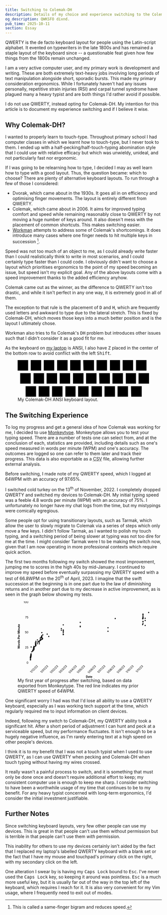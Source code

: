 ```yaml
---
title: Switching to Colemak-DH
description: Details of my choice and experience switching to the Colemak-DH keyboard layout from QWERTY for the purposes of speed and improved ergonomics.
og_description: QWKSFO dixnd.
pub_time: 2025-10-11
section: Essay
---
```


QWERTY is the de facto keyboard layout for people using the Latin-script alphabet. It evented on typewriters in the late 1800s and has remained a staple layout of the keyboard since -- a questionable feat given how few things from the 1800s remain unchanged.

I am a very active computer user, and my primary work is development and writing. These are both extremely text-heavy jobs involving long periods of text manipulation alongside short, sporadic bursts. This made my primary consideration ergonomics. While I fortunately haven't had any issues personally, repetitive strain injuries (RSI) and carpal tunnel syndrome have plagued many a heavy typist and are both things I'd rather avoid if possible.

I do not use QWERTY, instead opting for Colemak-DH. My intention for this article is to document my experience switching and if I believe it wise.

## Why Colemak-DH?

I wanted to properly learn to touch-type. Throughout primary school I had computer classes in which we learnt how to touch-type, but I never took to them. I ended up with a half-pecking/half-touch-typing abomination style that I could use with relative efficacy but which was unwieldy, unideal, and not particularly fast nor ergonomic.

If I was going to be relearning how to type, I decided I may as well learn how to type with a good layout. Thus, the question became: which to choose? There are plenty of alternative keyboard layouts. To run through a few of those I considered:

- Dvorak, which came about in the 1930s. It goes all in on efficiency and optimising finger movements. The layout is entirely different from QWERTY.
- Colemak, which came about in 2006. It aims for improved typing comfort and speed while remaining reasonably close to QWERTY by not moving a huge number of keys around. It also doesn't mess with the placement of common shortcuts. This makes switching easier.
- [Workman](https://workmanlayout.org) attempts to address some of Colemak's shortcomings. It does introduce many cases where one finger needs to hit multiple keys in succession [^1].

Speed was not too much of an object to me, as I could already write faster than I could realistically think to write in most scenarios, and I could certainly type faster than I could code. I obviously didn't want to choose a layout which prioritises ergonomics to the point of my speed becoming an issue, but speed isn't my explicit goal. Any of the above layouts come with a speed improvement thanks to the added efficiency anyhow.

Colemak came out as the winner, as the difference to QWERTY isn't too drastic, and while it isn't perfect in any one way, it is extremely good in all of them.

The exception to that rule is the placement of <kbd>D</kbd> and <kbd>H</kbd>, which are frequently used letters and awkward to type due to the lateral stretch. This is fixed by Colemak-DH, which moves those keys into a much better position and is the layout I ultimately chose.

Workman also tries to fix Colemak's <kbd>D</kbd><kbd>H</kbd> problem but introduces other issues such that I didn't consider it as a good fit for me.

As the keyboard on [my laptop](/posts/a-year-with-the-framework-laptop-13) is ANSI, I also have <kbd>Z</kbd> placed in the center of the bottom row to avoid conflict with the left <kbd>Shift</kbd>.

<figure>
<svg viewBox="0 0 41.4 11.6" role="img">
    <desc>A keyboard layout. The top row has 'Q', 'W', 'F', 'P', 'B', 'J', 'L', 'U', 'Y', and ';'. The middle row has 'A', 'R', 'S', 'T', 'G', 'M', 'N', 'E', 'I', and 'O'. The bottom row has 'X', 'C', 'D', 'V', Z', 'K', 'H', ',', and '.'.</desc>
	<path fill="light-dark(var(--white), var(--grey))"
		d="M0 0h3.3v3.3H0zm4.1 0h3.3v3.3H4.1zm4.1 0h3.3v3.3H8.2zm4.2 0h3.3v3.3h-3.3zm4.1 0h3.3v3.3h-3.3zm4.1 0H24v3.3h-3.3zm4.2 0h3.3v3.3h-3.3zM29 0h3.2v3.3H29zm4 0h3.3v3.3H33zm4.2 0h3.3v3.3h-3.3zM.8 4.1h3.3v3.3H.8zm4.2 0h3.3v3.3H5zm4.1 0h3.3v3.3H9.1zm4.1 0h3.3v3.3h-3.3zm4.2 0h3.3v3.3h-3.3zm4.1 0h3.3v3.3h-3.3zm4.1 0H29v3.3h-3.3zm4.2 0h3.3v3.3h-3.3zm4.2 0h3.2v3.3H34zm4 0h3.3v3.3H38zM2.5 8.2h3.3v3.3H2.5zm4.1 0H10v3.3H6.6zm4.2 0h3.3v3.3h-3.3zm4.2 0h3.2v3.3H15zm4 0h3.3v3.3H19zm4.2 0h3.3v3.3h-3.3zm4.1 0h3.3v3.3h-3.3zm4.1 0h3.3v3.3h-3.3zm4.2 0H39v3.3h-3.3z" />
	<g font-size="0.18rem" fill="light-dark(var(--black), var(--bright_white))">
		<text x="10" y="59.9" transform="translate(-9.5 -57.3)">
			<tspan x="10" y="59.9">Q</tspan>
		</text>
		<text x="13.8" y="60" transform="translate(-9.5 -57.3)">
			<tspan x="13.8" y="60">W</tspan>
		</text>
		<text x="18.3" y="60" transform="translate(-9.5 -57.3)">
			<tspan x="18.3" y="60">F</tspan>
		</text>
		<text x="22.5" y="60" transform="translate(-9.5 -57.3)">
			<tspan x="22.5" y="60">P</tspan>
		</text>
		<text x="26.6" y="60" transform="translate(-9.5 -57.3)">
			<tspan x="26.6" y="60">B</tspan>
		</text>
		<text x="31" y="60" transform="translate(-9.5 -57.3)">
			<tspan x="31" y="60">J</tspan>
		</text>
		<text x="34.9" y="60" transform="translate(-9.5 -57.3)">
			<tspan x="34.9" y="60">L</tspan>
		</text>
		<text x="39" y="60" transform="translate(-9.5 -57.3)">
			<tspan x="39" y="60">U</tspan>
		</text>
		<text x="43.3" y="60" transform="translate(-9.5 -57.3)">
			<tspan x="43.3" y="60">Y</tspan>
		</text>
		<text x="47.9" y="59.7" transform="translate(-9.5 -57.3)">
			<tspan x="47.9" y="59.7">;</tspan>
		</text>
		<text x="11" y="64.1" transform="translate(-9.5 -57.3)">
			<tspan x="11" y="64.1">A</tspan>
		</text>
		<text x="15" y="64.1" transform="translate(-9.5 -57.3)">
			<tspan x="15" y="64.1">R</tspan>
		</text>
		<text x="19.3" y="64.1" transform="translate(-9.5 -57.3)">
			<tspan x="19.3" y="64.1">S</tspan>
		</text>
		<text x="23.5" y="64.1" transform="translate(-9.5 -57.3)">
			<tspan x="23.5" y="64.1">T</tspan>
		</text>
		<text x="27.4" y="64.1" transform="translate(-9.5 -57.3)">
			<tspan x="27.4" y="64.1">G</tspan>
		</text>
		<text x="31.3" y="64.1" transform="translate(-9.5 -57.3)">
			<tspan x="31.3" y="64.1">M</tspan>
		</text>
		<text x="35.6" y="64.1" transform="translate(-9.5 -57.3)">
			<tspan x="35.6" y="64.1">N</tspan>
		</text>
		<text x="39.8" y="64.1" transform="translate(-9.5 -57.3)">
			<tspan x="39.8" y="64.1">E</tspan>
		</text>
		<text x="44.6" y="64.1" transform="translate(-9.5 -57.3)">
			<tspan x="44.6" y="64.1">I</tspan>
		</text>
		<text x="48" y="64.1" transform="translate(-9.5 -57.3)">
			<tspan x="48" y="64.1">O</tspan>
		</text>
		<text x="12.7" y="68.3" transform="translate(-9.5 -57.3)">
			<tspan x="12.7" y="68.3">X</tspan>
		</text>
		<text x="16.7" y="68.2" transform="translate(-9.5 -57.3)">
			<tspan x="16.7" y="68.2">C</tspan>
		</text>
		<text x="20.7" y="68.3" transform="translate(-9.5 -57.3)">
			<tspan x="20.7" y="68.3">D</tspan>
		</text>
		<text x="25.1" y="68.3" transform="translate(-9.5 -57.3)">
			<tspan x="25.1" y="68.3">V</tspan>
		</text>
		<text x="29.2" y="68.3" transform="translate(-9.5 -57.3)">
			<tspan x="29.2" y="68.3">Z</tspan>
		</text>
		<text x="33.2" y="68.3" transform="translate(-9.5 -57.3)">
			<tspan x="33.2" y="68.3">K</tspan>
		</text>
		<text x="37.3" y="68.3" transform="translate(-9.5 -57.3)">
			<tspan x="37.3" y="68.3">H</tspan>
		</text>
		<text x="42.2" y="68.2" transform="translate(-9.5 -57.3)">
			<tspan x="42.2" y="68.2">,</tspan>
		</text>
		<text x="46.3" y="68.2" transform="translate(-9.5 -57.3)">
			<tspan x="46.3" y="68.2">.</tspan>
		</text>
	</g>
</svg>
<figcaption>My Colemak-DH ANSI keyboard layout.</figcaption>
</figure>

## The Switching Experience

To log my progress and get a general idea of how Colemak was working for me, I decided to use [Monkeytype](https://monkeytype.com). Monkeytype allows you to test your typing speed. There are a number of tests one can select from, and at the conclusion of each, statistics are provided, including details such as one's speed measured in words per minute (WPM) and one's accuracy. The outcomes are logged so one can refer to them later and track their progress. This data is also exportable as a <abbr title="Comma Separated Values">CSV</abbr> file, allowing further external analysis.

Before switching, I made note of my QWERTY speed, which I logged at 64WPM with an accuracy of 97.65%.

I switched cold turkey on the 13<sup>th</sup> of November, 2022. I completely dropped QWERTY and switched my devices to Colemak-DH. My initial typing speed was a feeble 4.8 words per minute (WPM) with an accuracy of 75%. I unfortunately no longer have my chat logs from the time, but my mistypings were comically egregious.

Some people opt for using transitionary layouts, such as Tarmak, which allow the user to slowly migrate to Colemak via a series of steps which only move a few keys. I didn't follow Tarmak, as I wanted to polish my touch typing, and a switching period of being slower at typing was not too dire for me at the time. I might consider Tarmak were I to be making the switch now, given that I am now operating in more professional contexts which require quick action.

The first two months following my switch showed the most improvement, jumping me to scores in the high 40s by mid-January. I continued to improve my speed before eventually surpassing my QWERTY speed with a test of 66.8WPM on the 20<sup>th</sup> of April, 2023. I imagine that the swift succession at the beginning is in one part due to the law of diminishing returns and in another part due to my decrease in active improvement, as is seen in the graph below showing my tests.

<figure>
<svg viewBox="0 0 555.1 322.5" role="img">
    <desc>A graph starting in December 2022 and ending in November 2022 showing Colemak-DH typing speed over time. Begins at 4.9 WPM and finishes at 83.2 WPM.</desc>
	<g>
        <g stroke="light-dark(var(--bright_grey), var(--white))">
			<path d="M51 259.3h504" />
			<path d="M51 195.3h504m-504-63h504m-504-64h504M51 4.3h504" />
			<path d="M51 238.3h504m-504-21h504m-504-43h504m-504-21h504m-504-43h504m-504-21h504" />
			<path d="M51 96.1h504" stroke="var(--red)" />
			<path d="M51 47.3h504m-504-22h504" />
		</g>
	</g>
	<g fill="var(--blue)">
		<path
			d="M554.6 47.2a2.5 2.5 0 1 1-5 0 2.5 2.5 0 0 1 5 0M540 81.1a2.5 2.5 0 1 1-5 0 2.5 2.5 0 0 1 5 0m0 20.8a2.5 2.5 0 1 1-5 0 2.5 2.5 0 0 1 5 0m0-30.3a2.5 2.5 0 1 1-5 0 2.5 2.5 0 0 1 5 0m-9.3 1.2a2.5 2.5 0 1 1-5 0 2.5 2.5 0 0 1 5 0" />
		<path d="M530.7 70.3a2.5 2.5 0 1 1-5 0 2.5 2.5 0 0 1 5 0" />
		<path
			d="M530.7 66.8a2.5 2.5 0 1 1-5 0 2.5 2.5 0 0 1 5 0m0 20.1a2.5 2.5 0 1 1-5 0 2.5 2.5 0 0 1 5 0" />
		<path
			d="M530.7 64.2a2.5 2.5 0 1 1-5 0 2.5 2.5 0 0 1 5 0m0 20a2.5 2.5 0 1 1-5 0 2.5 2.5 0 0 1 5 0m0-30.2a2.5 2.5 0 1 1-5 0 2.5 2.5 0 0 1 5 0m0 17.2a2.5 2.5 0 1 1-5 0 2.5 2.5 0 0 1 5 0" />
		<path
			d="M530.7 72.7a2.5 2.5 0 1 1-5 0 2.5 2.5 0 0 1 5 0m0 21.3a2.5 2.5 0 1 1-5 0 2.5 2.5 0 0 1 5 0m0-36.8a2.5 2.5 0 1 1-5 0 2.5 2.5 0 0 1 5 0" />
		<path
			d="M530.7 69a2.5 2.5 0 1 1-5 0 2.5 2.5 0 0 1 5 0m0-10.5a2.5 2.5 0 1 1-5 0 2.5 2.5 0 0 1 5 0m-1.4 39.8a2.5 2.5 0 1 1-5 0 2.5 2.5 0 0 1 5 0" />
		<path
			d="M529.3 73.6a2.5 2.5 0 1 1-5 0 2.5 2.5 0 0 1 5 0m-115.5-.9a2.5 2.5 0 1 1-5 0 2.5 2.5 0 0 1 5 0m-30.5 38.7a2.5 2.5 0 1 1-5 0 2.5 2.5 0 0 1 5 0m0 14.9a2.5 2.5 0 1 1-5 0 2.5 2.5 0 0 1 5 0M266.4 105a2.5 2.5 0 1 1-5 0 2.5 2.5 0 0 1 5 0m0-16a2.5 2.5 0 1 1-5 0 2.5 2.5 0 0 1 5 0" />
		<path
			d="M266.4 107.2a2.5 2.5 0 1 1-5 0 2.5 2.5 0 0 1 5 0M194.7 126a2.5 2.5 0 1 1-5 0 2.5 2.5 0 0 1 5 0" />
		<path d="M194.7 120.9a2.5 2.5 0 1 1-5 0 2.5 2.5 0 0 1 5 0" />
		<path
			d="M194.7 126a2.5 2.5 0 1 1-5 0 2.5 2.5 0 0 1 5 0m0-26.7a2.5 2.5 0 1 1-5 0 2.5 2.5 0 0 1 5 0m0 39.1a2.5 2.5 0 1 1-5 0 2.5 2.5 0 0 1 5 0" />
		<path
			d="M194.7 140.6a2.5 2.5 0 1 1-5 0 2.5 2.5 0 0 1 5 0m0-9a2.5 2.5 0 1 1-5 0 2.5 2.5 0 0 1 5 0m-8-16.6a2.5 2.5 0 1 1-5 0 2.5 2.5 0 0 1 5 0m0 6.6a2.5 2.5 0 1 1-5 0 2.5 2.5 0 0 1 5 0m-53.1 26.7a2.5 2.5 0 1 1-5 0 2.5 2.5 0 0 1 5 0m-6.6-10.1a2.5 2.5 0 1 1-5 0 2.5 2.5 0 0 1 5 0m-18.6 3.3a2.5 2.5 0 1 1-5 0 2.5 2.5 0 0 1 5 0m-1.4 17.2a2.5 2.5 0 1 1-5 0 2.5 2.5 0 0 1 5 0" />
		<path d="M107 156a2.5 2.5 0 1 1-5 0 2.5 2.5 0 0 1 5 0" />
		<path
			d="M107 155.8a2.5 2.5 0 1 1-5 0 2.5 2.5 0 0 1 5 0m-2.6-10.5a2.5 2.5 0 1 1-5 0 2.5 2.5 0 0 1 5 0" />
		<path
			d="M104.4 153.8a2.5 2.5 0 1 1-5 0 2.5 2.5 0 0 1 5 0m0-21.8a2.5 2.5 0 1 1-5 0 2.5 2.5 0 0 1 5 0m0 28.6a2.5 2.5 0 1 1-5 0 2.5 2.5 0 0 1 5 0m0-12.9a2.5 2.5 0 1 1-5 0 2.5 2.5 0 0 1 5 0" />
		<path d="M103 151.7a2.5 2.5 0 1 1-5 0 2.5 2.5 0 0 1 5 0" />
		<path d="M103 149.3a2.5 2.5 0 1 1-5 0 2.5 2.5 0 0 1 5 0" />
		<path
			d="M103 148a2.5 2.5 0 1 1-5 0 2.5 2.5 0 0 1 5 0m-1.3 5.8a2.5 2.5 0 1 1-5 0 2.5 2.5 0 0 1 5 0" />
		<path
			d="M100.4 154a2.5 2.5 0 1 1-5 0 2.5 2.5 0 0 1 5 0m0 8.3a2.5 2.5 0 1 1-5 0 2.5 2.5 0 0 1 5 0" />
		<path
			d="M97.8 165.4a2.5 2.5 0 1 1-5 0 2.5 2.5 0 0 1 5 0m0-10.5a2.5 2.5 0 1 1-5 0 2.5 2.5 0 0 1 5 0" />
		<path
			d="M97.8 160.8a2.5 2.5 0 1 1-5 0 2.5 2.5 0 0 1 5 0m-4 18a2.5 2.5 0 1 1-5 0 2.5 2.5 0 0 1 5 0m0-6.2a2.5 2.5 0 1 1-5 0 2.5 2.5 0 0 1 5 0m0-5.4a2.5 2.5 0 1 1-5 0 2.5 2.5 0 0 1 5 0" />
		<path d="M91.1 171.3a2.5 2.5 0 1 1-5 0 2.5 2.5 0 0 1 5 0" />
		<path
			d="M91.1 169.2a2.5 2.5 0 1 1-5 0 2.5 2.5 0 0 1 5 0m-5.3 2.4a2.5 2.5 0 1 1-5 0 2.5 2.5 0 0 1 5 0m0 6.9a2.5 2.5 0 1 1-5 0 2.5 2.5 0 0 1 5 0m0-15.7a2.5 2.5 0 1 1-5 0 2.5 2.5 0 0 1 5 0M79.2 185a2.5 2.5 0 1 1-5 0 2.5 2.5 0 0 1 5 0m0-10.5a2.5 2.5 0 1 1-5 0 2.5 2.5 0 0 1 5 0" />
		<path
			d="M79.2 180.6a2.5 2.5 0 1 1-5 0 2.5 2.5 0 0 1 5 0m0-11.7a2.5 2.5 0 1 1-5 0 2.5 2.5 0 0 1 5 0m0 17.7a2.5 2.5 0 1 1-5 0 2.5 2.5 0 0 1 5 0" />
		<path
			d="M77.8 181.9a2.5 2.5 0 1 1-5 0 2.5 2.5 0 0 1 5 0m0 5.5a2.5 2.5 0 1 1-5 0 2.5 2.5 0 0 1 5 0" />
		<path
			d="M77.8 181a2.5 2.5 0 1 1-5 0 2.5 2.5 0 0 1 5 0m0 7.4a2.5 2.5 0 1 1-5 0 2.5 2.5 0 0 1 5 0m0-13.4a2.5 2.5 0 1 1-5 0 2.5 2.5 0 0 1 5 0" />
		<path d="M77.8 176.2a2.5 2.5 0 1 1-5 0 2.5 2.5 0 0 1 5 0" />
		<path
			d="M77.8 174.6a2.5 2.5 0 1 1-5 0 2.5 2.5 0 0 1 5 0m-3.9 17.1a2.5 2.5 0 1 1-5 0 2.5 2.5 0 0 1 5 0m-2.7 5.1a2.5 2.5 0 1 1-5 0 2.5 2.5 0 0 1 5 0m0 5.8a2.5 2.5 0 1 1-5 0 2.5 2.5 0 0 1 5 0" />
		<path d="M71.2 201.4a2.5 2.5 0 1 1-5 0 2.5 2.5 0 0 1 5 0" />
		<path
			d="M71.2 197.6a2.5 2.5 0 1 1-5 0 2.5 2.5 0 0 1 5 0m0-6.2a2.5 2.5 0 1 1-5 0 2.5 2.5 0 0 1 5 0" />
		<path d="M71.2 199a2.5 2.5 0 1 1-5 0 2.5 2.5 0 0 1 5 0" />
		<path d="M71.2 197.8a2.5 2.5 0 1 1-5 0 2.5 2.5 0 0 1 5 0" />
		<path
			d="M71.2 197.2a2.5 2.5 0 1 1-5 0 2.5 2.5 0 0 1 5 0m0-7.2a2.5 2.5 0 1 1-5 0 2.5 2.5 0 0 1 5 0" />
		<path d="M69.9 194.5a2.5 2.5 0 1 1-5 0 2.5 2.5 0 0 1 5 0" />
		<path d="M69.9 199.7a2.5 2.5 0 1 1-5 0 2.5 2.5 0 0 1 5 0" />
		<path d="M69.9 197a2.5 2.5 0 1 1-5 0 2.5 2.5 0 0 1 5 0" />
		<path d="M69.9 195.6a2.5 2.5 0 1 1-5 0 2.5 2.5 0 0 1 5 0" />
		<path d="M69.9 200.3a2.5 2.5 0 1 1-5 0 2.5 2.5 0 0 1 5 0" />
		<path d="M69.9 205.2a2.5 2.5 0 1 1-5 0 2.5 2.5 0 0 1 5 0" />
		<path d="M68.5 206.4a2.5 2.5 0 1 1-5 0 2.5 2.5 0 0 1 5 0" />
		<path d="M65.9 210.2a2.5 2.5 0 1 1-5 0 2.5 2.5 0 0 1 5 0" />
		<path
			d="M65.9 205.8a2.5 2.5 0 1 1-5 0 2.5 2.5 0 0 1 5 0m-4 7a2.5 2.5 0 1 1-5 0 2.5 2.5 0 0 1 5 0m-2.7 9.4a2.5 2.5 0 1 1-5 0 2.5 2.5 0 0 1 5 0" />
		<path d="M59.2 221.7a2.5 2.5 0 1 1-5 0 2.5 2.5 0 0 1 5 0" />
		<path
			d="M59.2 223.4a2.5 2.5 0 1 1-5 0 2.5 2.5 0 0 1 5 0m0-30.8a2.5 2.5 0 1 1-5 0 2.5 2.5 0 0 1 5 0m0 37.1a2.5 2.5 0 1 1-5 0 2.5 2.5 0 0 1 5 0" />
		<path
			d="M59.2 223.1a2.5 2.5 0 1 1-5 0 2.5 2.5 0 0 1 5 0m0 6a2.5 2.5 0 1 1-5 0 2.5 2.5 0 0 1 5 0" />
		<path
			d="M59.2 223.4a2.5 2.5 0 1 1-5 0 2.5 2.5 0 0 1 5 0m-1.2 7a2.5 2.5 0 1 1-5 0 2.5 2.5 0 0 1 5 0" />
		<path d="M58 230.9a2.5 2.5 0 1 1-5 0 2.5 2.5 0 0 1 5 0" />
		<path d="M58 227.1a2.5 2.5 0 1 1-5 0 2.5 2.5 0 0 1 5 0" />
		<path d="M58 230.9a2.5 2.5 0 1 1-5 0 2.5 2.5 0 0 1 5 0" />
		<path d="M58 232a2.5 2.5 0 1 1-5 0 2.5 2.5 0 0 1 5 0" />
		<path d="M58 235.6a2.5 2.5 0 1 1-5 0 2.5 2.5 0 0 1 5 0" />
		<path d="M58 233.6a2.5 2.5 0 1 1-5 0 2.5 2.5 0 0 1 5 0" />
		<path d="M58 234.8a2.5 2.5 0 1 1-5 0 2.5 2.5 0 0 1 5 0" />
		<path d="M56.6 233a2.5 2.5 0 1 1-5 0 2.5 2.5 0 0 1 5 0" />
		<path d="M56.6 236.3a2.5 2.5 0 1 1-5 0 2.5 2.5 0 0 1 5 0" />
		<path d="M56.6 236.6a2.5 2.5 0 1 1-5 0 2.5 2.5 0 0 1 5 0" />
		<path d="M56.6 238.7a2.5 2.5 0 1 1-5 0 2.5 2.5 0 0 1 5 0" />
		<path d="M56.6 238.7a2.5 2.5 0 1 1-5 0 2.5 2.5 0 0 1 5 0" />
		<path d="M56.6 238.3a2.5 2.5 0 1 1-5 0 2.5 2.5 0 0 1 5 0" />
		<path d="M56.6 240a2.5 2.5 0 1 1-5 0 2.5 2.5 0 0 1 5 0" />
		<path d="M56.6 245a2.5 2.5 0 1 1-5 0 2.5 2.5 0 0 1 5 0" />
		<path d="M56.6 246.2a2.5 2.5 0 1 1-5 0 2.5 2.5 0 0 1 5 0" />
		<path d="M56.6 246.8a2.5 2.5 0 1 1-5 0 2.5 2.5 0 0 1 5 0" />
	</g>
	<g fill="light-dark(var(--black), var(--bright_white))" font-size="0.75rem">
		<text x="-200" y="9.7" transform="rotate(-90)" font-weight="bold">Words Per Minute</text>
		<text x="37.7" y="263">0</text>
		<text x="31" y="199.3">25</text>
		<text x="30.7" y="135.5">50</text>
		<text x="31.3" y="71.8">75</text>
		<text x="25.3" y="8">100</text>
		<text x="287.7" y="322.3" font-weight="bold">Date</text>
		<text x="-173.2" y="254.8" transform="rotate(-45)">1/12/22</text>
		<text x="-143.1" y="285.5" transform="rotate(-45)">1/01/23</text>
		<text x="-115.7" y="315.2" transform="rotate(-45)">1/02/23</text>
		<text x="-89.3" y="341.4" transform="rotate(-45)">1/03/23</text>
		<text x="-60.6" y="370.7" transform="rotate(-45)">1/04/23</text>
		<text x="-35.6" y="395.3" transform="rotate(-45)">1/05/23</text>
		<text x="-3.3" y="427.9" transform="rotate(-45)">1/06/23</text>
		<text x="26" y="455.7" transform="rotate(-45)">1/07/23</text>
		<text x="53.9" y="485.2" transform="rotate(-45)">1/08/23</text>
		<text x="83.2" y="514.3" transform="rotate(-45)">1/09/23</text>
		<text x="111.5" y="540.1" transform="rotate(-45)">1/10/23</text>
		<text x="142.6" y="568.5" transform="rotate(-45)">1/11/23</text>
	</g>
</svg>
<figcaption>My first year of progress after switching, based on data exported from Monkeytype. The red line indicates my prior QWERTY speed of 64WPM.</figcaption>
</figure>

One significant worry I had was that I'd lose all ability to use a QWERTY keyboard, especially as I was working tech support at the time, which regularly required me to input information on client devices.

Indeed, following my switch to Colemak-DH, my QWERTY ability took a significant hit. After a short period of adjustment I can hunt and peck at a serviceable speed, but my performance fluctuates. It isn't enough to be a hugely negative influence, as I'm rarely entering text at a high speed on other people's devices.

I think it is to my benefit that I was not a touch typist when I used to use QWERTY, as I can use QWERTY when pecking and Colemak-DH when touch typing without having my wires crossed.

It really wasn't a painful process to switch, and it is something that must only be done once and doesn't require additional effort to keep; my consistent computer use is enough to keep me sharp. I consider switching to have been a worthwhile usage of my time that continues to be to my benefit. For any heavy typist concerned with long-term ergonomics, I'd consider the initial investment justifiable.

## Further Notes

Since switching keyboard layouts, very few other people can use my devices. This is great in that people can't use them without permission but is terrible in that people can't use them _with_ permission.

This inability for others to use my devices certainly isn't aided by the fact that I replaced my laptop's labelled QWERTY keyboard with a blank set or the fact that I have my mouse and touchpad's primary click on the right, with my secondary click on the left.

One alteration I swear by is having my <kbd>Caps Lock</kbd> bound to <kbd>Esc</kbd>. I've never used the <kbd>Caps Lock</kbd> key, so keeping it around was pointless. <kbd>Esc</kbd> is a much more useful key, but it is usually far out of the way in the top left of the keyboard, which requires I reach for it. It is also very convenient for my Vim usage, where I frequently need to exit out of modes.

[^1]: This is called a same-finger bigram and reduces speed.
